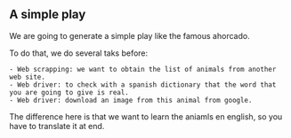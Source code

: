 ## A simple play 

We are going to generate a simple play like the famous ahorcado. 

To do that, we do several taks before:
    
    - Web scrapping: we want to obtain the list of animals from another web site. 
    - Web driver: to check with a spanish dictionary that the word that you are going to give is real. 
    - Web driver: download an image from this animal from google. 
    
The difference here is that we want to learn the aniamls en english, so you have to translate it at end. 
